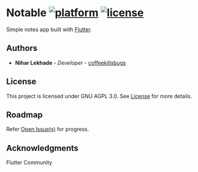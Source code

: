 # Notable  [![platform](https://img.shields.io/badge/platform-android%20%7C%20ios-blue)]() [![license](https://img.shields.io/badge/license-GNU%20AGPL%203.0-blue)](LICENSE)

Simple notes app built with [Flutter](https://flutter.dev).

## Authors

* **Nihar Lekhade** - *Developer* - [coffeekillsbugs](https://github.com/coffeekillsbugs)

## License

This project is licensed under GNU AGPL 3.0. See [License](LICENSE) for more details.

## Roadmap

Refer [Open Issue(s)](https://github.com/coffeekillsbugs/notable/issues) for progress.

## Acknowledgments

Flutter Community
